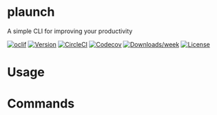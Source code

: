 plaunch
=======

A simple CLI for improving your productivity 

[![oclif](https://img.shields.io/badge/cli-oclif-brightgreen.svg)](https://oclif.io)
[![Version](https://img.shields.io/npm/v/plaunch.svg)](https://npmjs.org/package/plaunch)
[![CircleCI](https://circleci.com/gh/Kachulio1/Kachulio1/plaunch/tree/master.svg?style=shield)](https://circleci.com/gh/Kachulio1/Kachulio1/plaunch/tree/master)
[![Codecov](https://codecov.io/gh/Kachulio1/Kachulio1/plaunch/branch/master/graph/badge.svg)](https://codecov.io/gh/Kachulio1/Kachulio1/plaunch)
[![Downloads/week](https://img.shields.io/npm/dw/plaunch.svg)](https://npmjs.org/package/plaunch)
[![License](https://img.shields.io/npm/l/plaunch.svg)](https://github.com/Kachulio1/Kachulio1/plaunch/blob/master/package.json)

<!-- toc -->
# Usage
<!-- usage -->
# Commands
<!-- commands -->

